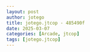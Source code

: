 ```yaml
---
layout: post
author: jotego
title: jotego.jtcop - 485490f
date: 2025-03-07
categories: [Arcade, jtcop]
tags: [jotego.jtcop]
---
```


